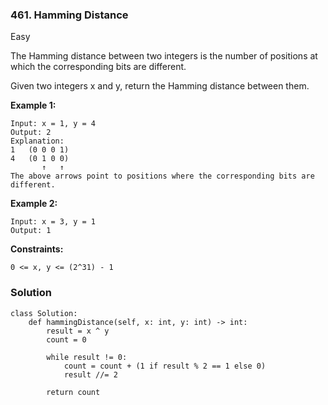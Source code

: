 ### 461. Hamming Distance
Easy

The Hamming distance between two integers is the number of positions at which the corresponding bits are different.

Given two integers x and y, return the Hamming distance between them. 

**Example 1:**
```
Input: x = 1, y = 4
Output: 2
Explanation:
1   (0 0 0 1)
4   (0 1 0 0)
       ↑   ↑
The above arrows point to positions where the corresponding bits are different.
```

**Example 2:**
```
Input: x = 3, y = 1
Output: 1
``` 

**Constraints:**
```
0 <= x, y <= (2^31) - 1
```

### Solution
```
class Solution:
    def hammingDistance(self, x: int, y: int) -> int:
        result = x ^ y
        count = 0
        
        while result != 0:
            count = count + (1 if result % 2 == 1 else 0)
            result //= 2
        
        return count
        
```
